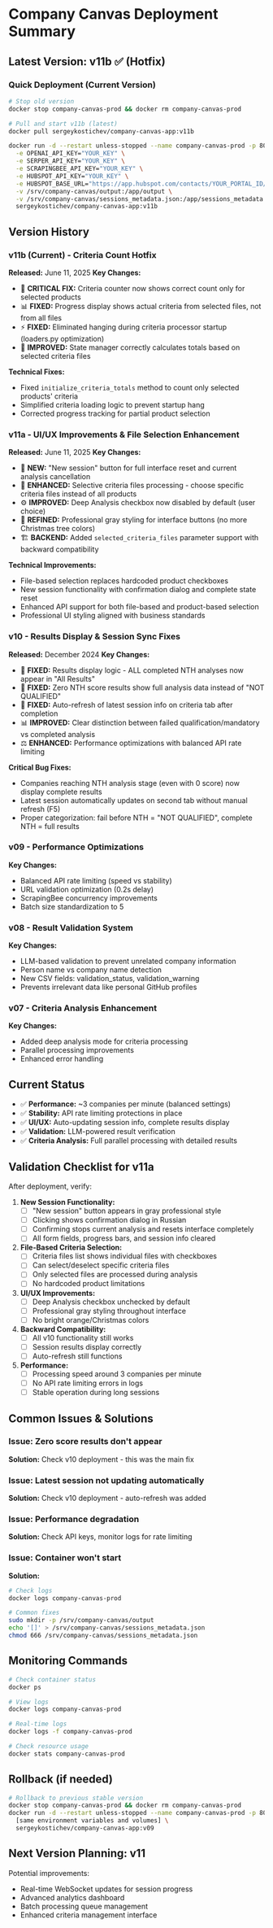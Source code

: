 # Company Canvas Deployment Summary

## Latest Version: v11b ✅ (Hotfix)

### Quick Deployment (Current Version)
```bash
# Stop old version
docker stop company-canvas-prod && docker rm company-canvas-prod

# Pull and start v11b (latest)
docker pull sergeykostichev/company-canvas-app:v11b

docker run -d --restart unless-stopped --name company-canvas-prod -p 80:8000 \
  -e OPENAI_API_KEY="YOUR_KEY" \
  -e SERPER_API_KEY="YOUR_KEY" \
  -e SCRAPINGBEE_API_KEY="YOUR_KEY" \
  -e HUBSPOT_API_KEY="YOUR_KEY" \
  -e HUBSPOT_BASE_URL="https://app.hubspot.com/contacts/YOUR_PORTAL_ID/record/0-2/" \
  -v /srv/company-canvas/output:/app/output \
  -v /srv/company-canvas/sessions_metadata.json:/app/sessions_metadata.json \
  sergeykostichev/company-canvas-app:v11b
```

## Version History

### v11b (Current) - Criteria Count Hotfix
**Released:** June 11, 2025
**Key Changes:**
- 🐛 **CRITICAL FIX:** Criteria counter now shows correct count only for selected products
- 📊 **FIXED:** Progress display shows actual criteria from selected files, not from all files
- ⚡ **FIXED:** Eliminated hanging during criteria processor startup (loaders.py optimization)
- 🎯 **IMPROVED:** State manager correctly calculates totals based on selected criteria files

**Technical Fixes:**
- Fixed `initialize_criteria_totals` method to count only selected products' criteria
- Simplified criteria loading logic to prevent startup hang
- Corrected progress tracking for partial product selection

### v11a - UI/UX Improvements & File Selection Enhancement
**Released:** June 11, 2025
**Key Changes:**
- 🔄 **NEW:** "New session" button for full interface reset and current analysis cancellation
- 📁 **ENHANCED:** Selective criteria files processing - choose specific criteria files instead of all products
- ⚙️ **IMPROVED:** Deep Analysis checkbox now disabled by default (user choice)
- 🎨 **REFINED:** Professional gray styling for interface buttons (no more Christmas tree colors)
- 🏗️ **BACKEND:** Added `selected_criteria_files` parameter support with backward compatibility

**Technical Improvements:**
- File-based selection replaces hardcoded product checkboxes
- New session functionality with confirmation dialog and complete state reset
- Enhanced API support for both file-based and product-based selection
- Professional UI styling aligned with business standards

### v10 - Results Display & Session Sync Fixes
**Released:** December 2024
**Key Changes:**
- 🎯 **FIXED:** Results display logic - ALL completed NTH analyses now appear in "All Results"
- 🎯 **FIXED:** Zero NTH score results show full analysis data instead of "NOT QUALIFIED"  
- 🔄 **FIXED:** Auto-refresh of latest session info on criteria tab after completion
- 📊 **IMPROVED:** Clear distinction between failed qualification/mandatory vs completed analysis
- ⚖️ **ENHANCED:** Performance optimizations with balanced API rate limiting

**Critical Bug Fixes:**
- Companies reaching NTH analysis stage (even with 0 score) now display complete results
- Latest session automatically updates on second tab without manual refresh (F5)
- Proper categorization: fail before NTH = "NOT QUALIFIED", complete NTH = full results

### v09 - Performance Optimizations
**Key Changes:**
- Balanced API rate limiting (speed vs stability)
- URL validation optimization (0.2s delay)
- ScrapingBee concurrency improvements
- Batch size standardization to 5

### v08 - Result Validation System
**Key Changes:**
- LLM-based validation to prevent unrelated company information
- Person name vs company name detection
- New CSV fields: validation_status, validation_warning
- Prevents irrelevant data like personal GitHub profiles

### v07 - Criteria Analysis Enhancement
**Key Changes:**
- Added deep analysis mode for criteria processing
- Parallel processing improvements
- Enhanced error handling

## Current Status
- ✅ **Performance:** ~3 companies per minute (balanced settings)
- ✅ **Stability:** API rate limiting protections in place
- ✅ **UI/UX:** Auto-updating session info, complete results display
- ✅ **Validation:** LLM-powered result verification
- ✅ **Criteria Analysis:** Full parallel processing with detailed results

## Validation Checklist for v11a
After deployment, verify:

1. **New Session Functionality:**
   - [ ] "New session" button appears in gray professional style
   - [ ] Clicking shows confirmation dialog in Russian
   - [ ] Confirming stops current analysis and resets interface completely
   - [ ] All form fields, progress bars, and session info cleared

2. **File-Based Criteria Selection:**
   - [ ] Criteria files list shows individual files with checkboxes
   - [ ] Can select/deselect specific criteria files
   - [ ] Only selected files are processed during analysis
   - [ ] No hardcoded product limitations

3. **UI/UX Improvements:**
   - [ ] Deep Analysis checkbox unchecked by default
   - [ ] Professional gray styling throughout interface
   - [ ] No bright orange/Christmas colors

4. **Backward Compatibility:**
   - [ ] All v10 functionality still works
   - [ ] Session results display correctly
   - [ ] Auto-refresh still functions

5. **Performance:**
   - [ ] Processing speed around 3 companies per minute
   - [ ] No API rate limiting errors in logs
   - [ ] Stable operation during long sessions

## Common Issues & Solutions

### Issue: Zero score results don't appear
**Solution:** Check v10 deployment - this was the main fix

### Issue: Latest session not updating automatically  
**Solution:** Check v10 deployment - auto-refresh was added

### Issue: Performance degradation
**Solution:** Check API keys, monitor logs for rate limiting

### Issue: Container won't start
**Solution:** 
```bash
# Check logs
docker logs company-canvas-prod

# Common fixes
sudo mkdir -p /srv/company-canvas/output
echo '[]' > /srv/company-canvas/sessions_metadata.json
chmod 666 /srv/company-canvas/sessions_metadata.json
```

## Monitoring Commands
```bash
# Check container status
docker ps

# View logs
docker logs company-canvas-prod

# Real-time logs
docker logs -f company-canvas-prod

# Check resource usage
docker stats company-canvas-prod
```

## Rollback (if needed)
```bash
# Rollback to previous stable version
docker stop company-canvas-prod && docker rm company-canvas-prod
docker run -d --restart unless-stopped --name company-canvas-prod -p 80:8000 \
  [same environment variables and volumes] \
  sergeykostichev/company-canvas-app:v09
```

## Next Version Planning: v11
Potential improvements:
- Real-time WebSocket updates for session progress
- Advanced analytics dashboard
- Batch processing queue management
- Enhanced criteria management interface 